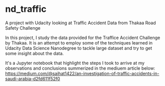 # nd_traffic
A project with Udacity looking at Traffic Accident Data from Thakaa Road Safety Challenge

In this project, I study the data provided for the Traffice Accident Challenge by Thakaa. It is an attempt to employ some of the techniques learned in Udacity Data Science Nanodegree to tackle large dataset and try to get some insight about the data.

It's a Jupyter notebook that highlight the steps I took to arrive at my observations and conclusions summerized in the mediuem article below:
https://medium.com/@saihat1422/an-investigation-of-traffic-accidents-in-saudi-arabia-d2fd611f52f0

